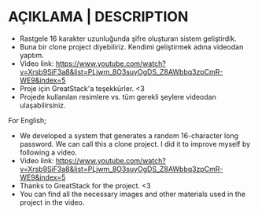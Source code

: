 # AÇIKLAMA | DESCRIPTION
- Rastgele 16 karakter uzunluğunda şifre oluşturan sistem geliştirdik. 
- Buna bir clone project diyebiliriz. Kendimi geliştirmek adına videodan yaptım.
- Video link: https://www.youtube.com/watch?v=Xrsb9SiF3a8&list=PLjwm_8O3suyOgDS_Z8AWbbq3zpCmR-WE9&index=5
- Proje için GreatStack'a teşekkürler. <3
- Projede kullanılan resimlere vs. tüm gerekli şeylere videodan ulaşabilirsiniz.

For English; 

- We developed a system that generates a random 16-character long password. We can call this a clone project. I did it to improve myself by following a video.
- Video link: https://www.youtube.com/watch?v=Xrsb9SiF3a8&list=PLjwm_8O3suyOgDS_Z8AWbbq3zpCmR-WE9&index=5
- Thanks to GreatStack for the project. <3
- You can find all the necessary images and other materials used in the project in the video.
